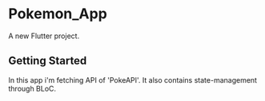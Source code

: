 # Pokemon_App

A new Flutter project.

## Getting Started

In this app i'm fetching API of 'PokeAPI'.
It also contains state-management through BLoC.